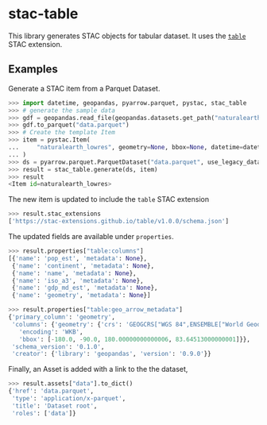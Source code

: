 # stac-table

This library generates STAC objects for tabular dataset. It uses the [`table`][table] STAC extension.

## Examples

Generate a STAC item from a Parquet Dataset.

```python
>>> import datetime, geopandas, pyarrow.parquet, pystac, stac_table
>>> # generate the sample data
>>> gdf = geopandas.read_file(geopandas.datasets.get_path("naturalearth_lowres"))
>>> gdf.to_parquet("data.parquet")
>>> # Create the template Item
>>> item = pystac.Item(
...     "naturalearth_lowres", geometry=None, bbox=None, datetime=datetime.datetime(2021, 1, 1), properties={}
... )
>>> ds = pyarrow.parquet.ParquetDataset("data.parquet", use_legacy_dataset=False)
>>> result = stac_table.generate(ds, item)
>>> result
<Item id=naturalearth_lowres>
```

The new item is updated to include the `table` STAC extension

```python
>>> result.stac_extensions
['https://stac-extensions.github.io/table/v1.0.0/schema.json']
```

The updated fields are available under `properties`.

```python
>>> result.properties["table:columns"]
[{'name': 'pop_est', 'metadata': None},
 {'name': 'continent', 'metadata': None},
 {'name': 'name', 'metadata': None},
 {'name': 'iso_a3', 'metadata': None},
 {'name': 'gdp_md_est', 'metadata': None},
 {'name': 'geometry', 'metadata': None}]

>>> result.properties["table:geo_arrow_metadata"]
{'primary_column': 'geometry',
 'columns': {'geometry': {'crs': 'GEOGCRS["WGS 84",ENSEMBLE["World Geodetic System 1984 ensemble",MEMBER["World Geodetic System 1984 (Transit)"],MEMBER["World Geodetic System 1984 (G730)"],MEMBER["World Geodetic System 1984 (G873)"],MEMBER["World Geodetic System 1984 (G1150)"],MEMBER["World Geodetic System 1984 (G1674)"],MEMBER["World Geodetic System 1984 (G1762)"],ELLIPSOID["WGS 84",6378137,298.257223563,LENGTHUNIT["metre",1]],ENSEMBLEACCURACY[2.0]],PRIMEM["Greenwich",0,ANGLEUNIT["degree",0.0174532925199433]],CS[ellipsoidal,2],AXIS["geodetic latitude (Lat)",north,ORDER[1],ANGLEUNIT["degree",0.0174532925199433]],AXIS["geodetic longitude (Lon)",east,ORDER[2],ANGLEUNIT["degree",0.0174532925199433]],USAGE[SCOPE["Horizontal component of 3D system."],AREA["World."],BBOX[-90,-180,90,180]],ID["EPSG",4326]]',
   'encoding': 'WKB',
   'bbox': [-180.0, -90.0, 180.00000000000006, 83.64513000000001]}},
 'schema_version': '0.1.0',
 'creator': {'library': 'geopandas', 'version': '0.9.0'}}
```

Finally, an Asset is added with a link to the  the dataset,

```python
>>> result.assets["data"].to_dict()
{'href': 'data.parquet',
 'type': 'application/x-parquet',
 'title': 'Dataset root',
 'roles': ['data']}
```

[table]: https://github.com/TomAugspurger/table
